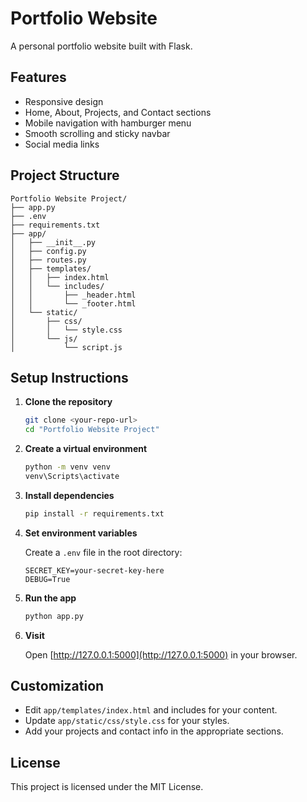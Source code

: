 # Portfolio Website

A personal portfolio website built with Flask.

## Features

- Responsive design
- Home, About, Projects, and Contact sections
- Mobile navigation with hamburger menu
- Smooth scrolling and sticky navbar
- Social media links

## Project Structure

```
Portfolio Website Project/
├── app.py
├── .env
├── requirements.txt
├── app/
│   ├── __init__.py
│   ├── config.py
│   ├── routes.py
│   ├── templates/
│   │   ├── index.html
│   │   └── includes/
│   │       ├── _header.html
│   │       └── _footer.html
│   └── static/
│       ├── css/
│       │   └── style.css
│       └── js/
│           └── script.js
```

## Setup Instructions

1. **Clone the repository**

   ```sh
   git clone <your-repo-url>
   cd "Portfolio Website Project"
   ```

2. **Create a virtual environment**

   ```sh
   python -m venv venv
   venv\Scripts\activate
   ```

3. **Install dependencies**

   ```sh
   pip install -r requirements.txt
   ```

4. **Set environment variables**

   Create a `.env` file in the root directory:

   ```
   SECRET_KEY=your-secret-key-here
   DEBUG=True
   ```

5. **Run the app**

   ```sh
   python app.py
   ```

6. **Visit**

   Open [http://127.0.0.1:5000](http://127.0.0.1:5000) in your browser.

## Customization

- Edit `app/templates/index.html` and includes for your content.
- Update `app/static/css/style.css` for your styles.
- Add your projects and contact info in the appropriate sections.

## License

This project is licensed under the MIT License.